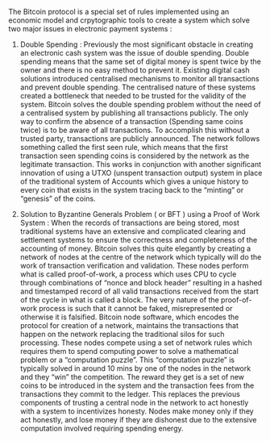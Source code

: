 The Bitcoin protocol is a special set of rules implemented using an economic model and crpytographic tools to create a system which solve two major issues in electronic payment systems :

1. Double Spending :
    Previously the most significant obstacle in creating an electronic cash system was the issue of double spending. Double spending means that the same set of digital money is spent twice by the owner and there is no easy method to prevent it. Existing digital cash solutions introduced centralised mechanisms to monitor all transactions and prevent double spending. The centralised nature of these systems created a bottleneck that needed to be trusted for the validity of the system. Bitcoin solves the double spending problem without the need of a centralised system by publishing all transactions publicly. The only way to confirm the absence of a transaction (Spending same coins twice) is to be aware of all transactions. To accomplish this without a trusted party, transactions are publicly announced. The network follows something called the first seen rule, which means that the first transaction seen spending coins is considered by the network as the legitimate transaction. This works in conjunction with another significant innovation of using a UTXO (unspent transaction output) system in place of the traditional system of Accounts which gives a unique history to every coin that exists in the system tracing back to the “minting” or “genesis” of the coins.

2. Solution to Byzantine Generals Problem ( or BFT ) using a Proof of Work System :
    When the records of transactions are being stored, most traditional systems have an extensive and complicated clearing and settlement systems to ensure the correctness and completeness of the accounting of money. Bitcoin solves this quite elegantly by creating a network of nodes at the centre of the network which typically will do the work of transaction verification and validation. These nodes perform what is called proof-of-work, a process which uses CPU to cycle through combinations of “nonce and block header” resulting in a hashed and timestamped record of all valid transactions received from the start of the cycle in what is called a block. The very nature of the proof-of-work process is such that it cannot be faked, misrepresented or otherwise it is falsified. Bitcoin node software, which encodes the protocol for creation of a network, maintains the transactions that happen on the network replacing the traditional silos for such processing. These nodes compete using a set of network rules which requires them to spend computing power to solve a mathematical problem or a “computation puzzle”. This “computation puzzle” is typically solved in around 10 mins by one of the nodes in the network and they “win” the competition. The reward they get is a set of new coins to be introduced in the system and the transaction fees from the transactions they commit to the ledger. This replaces the previous components of trusting a central node in the network to act honestly with a system to incentivizes honesty. Nodes make money only if they act honestly, and lose money if they are dishonest due to the extensive computation involved requiring spending energy.
    
